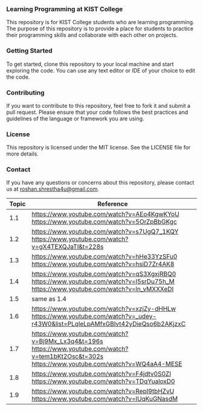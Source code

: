 ### Learning Programming at KIST College
This repository is for KIST College students who are learning programming. The purpose of this repository is to provide a place for students to practice their programming skills and collaborate with each other on projects.

### Getting Started
To get started, clone this repository to your local machine and start exploring the code. You can use any text editor or IDE of your choice to edit the code.

### Contributing
If you want to contribute to this repository, feel free to fork it and submit a pull request. Please ensure that your code follows the best practices and guidelines of the language or framework you are using.

### License
This repository is licensed under the MIT license. See the LICENSE file for more details.

### Contact
If you have any questions or concerns about this repository, please contact us at roshan.shrestha4u@gmail.com.

| Topic | Reference                                                                                                                                                   |
|-------|-------------------------------------------------------------------------------------------------------------------------------------------------------------|
| 1.1   | https://www.youtube.com/watch?v=AEo4KgwKYoU <br> https://www.youtube.com/watch?v=5OrZpBbGKgc                                                                |
| 1.2   | https://www.youtube.com/watch?v=s7UgQ7_1KQY <br> https://www.youtube.com/watch?v=gX4TEXQJaTI&t=228s                                                         |
| 1.3   | https://www.youtube.com/watch?v=hHe33YzSFu0 <br> https://www.youtube.com/watch?v=hsiD7Zr4AK8                                                                |
| 1.4   | https://www.youtube.com/watch?v=qS3XgxjRBQ0 <br> https://www.youtube.com/watch?v=I5srDu75h_M <br> https://www.youtube.com/watch?v=ln_vMXXXeDI               |
| 1.5   | same as 1.4                                                                                                                                                 |
| 1.6   | https://www.youtube.com/watch?v=xzjZy-dHHLw <br> https://www.youtube.com/watch?v=_udey-r43W0&list=PLqleLpAMfxGBIvt42yDieQso6b2AKjzxC                        |
| 1.7   | https://www.youtube.com/watch?v=Bj9Mx_Lx3q4&t=196s <br> https://www.youtube.com/watch?v=tem1bKt2Osc&t=302s <br> https://www.youtube.com/watch?v=WQ4aA4-MESE |
| 1.8   | https://www.youtube.com/watch?v=F4jdtv0S0ZI <br> https://www.youtube.com/watch?v=TDqYualoxD0                                                                |
| 1.9   | https://www.youtube.com/watch?v=RepI9tbHZvU <br>https://www.youtube.com/watch?v=IUqKuGNasdM                                                                 |